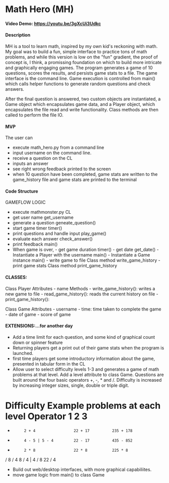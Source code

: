 # Math Hero (MH)
#### Video Demo: https://youtu.be/3gXcUi3Udkc
#### Description
MH is a tool to learn math, inspired by my own kid's reckoning with math. My goal was to build a fun, simple interface to practice tons of math problems, and while this version is low on the "fun" gradient, the proof of concept is, I think, a promissing foundation on which to build more intricate and graphically engaging games. The program generates a game of 10 questions, scores the results, and persists game stats to a file. The game interface is the command line. Game execution is controlled from main() which calls helper functions to generate random questions and check answers.

After the final question is answered, two custom objects are instantiated, a Game object which encapsulates game data, and a Player object, which encapsulates the file read and write functionality.
Class methods are then called to perform the file IO.

#### MVP
The user can
- execute math_hero.py from a command line
- input username on the command line.
- receive a question on the CL
- inputs an answer 
- see right wrong feedback printed to the screen
- when 10 question have been completed, game stats are written to the game_history file and game stats are printed to the terminal

#### Code Structure

GAMEFLOW                                           LOGIC
- execute mathmonster.py                            CL
- get user name                                     get_username
- generate a question                               geneate_question()
- start game timer                                  timer()
- print questions and handle input                  play_game()
- evaluate each answer                              check_answer()
- print feedback                                    main()
- When game is over, 
        - get game duration                         timer()
        - get date                                  get_date()
        - Instantiate a Player with the username    main() 
        - Instantiate a Game instance               main()
        - write game to file                        Class method write_game_history
        - print game stats                          Class method print_game_history 

#### CLASSES:
Class Player
    Attributes
    - name
    Methods
    - write_game_history(): writes a new game to file
    - read_game_history(): reads the current history on file
    - print_game_history():

Class Game
    Attributes
    - username
    - time: time taken to complete the game
    - date of game
    - score of game

#### EXTENSIONS:...for another day
- Add a time limit for each question, and some kind of graphical count down or spinner feature
- Returning players get a print out of their game stats when the program is launched.
- first time players get some introductory information about the game, presented in tabular form in the CL
- Allow user to select difficulty levels 1-3 and generates a game of math problems at that level. Add a level attribute to class Game. 
Questions are built around the four basic operators +, -, * and /.
Difficulty is increased by increasing integer sizes, single, double or triple digit.

Difficulty         Example problems at each level
Operator     1                      2               3 
===========================================================
+          2 + 4                 22 + 17          235 + 178
-          4 - 5 | 5 - 4         22 - 17          435 - 852
*          2 * 8                 22 * 8           225 * 8
/          8 / 4                 8 / 4 | 4 / 8    22 / 4 


 - Build out web/desktop interfaces, with more graphical capabiliites.
 - move game logic from main() to class Game
